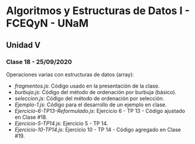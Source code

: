 # Algoritmos y Estructuras de Datos I - FCEQyN - UNaM

## Unidad V

### Clase 18 - 25/09/2020

Operaciones varias con estructuras de datos (array):

* _fragmentos.js_: Código usado en la presentación de la clase.
* _burbuja.js_: Código del método de ordenación por burbuja (básico).
* _seleccion.js_: Código del método de ordenación por selección.
* _Ejemplo-1.js_: Código para el desarrollo de un ejemplo en clase.
* _Ejercicio-6-TP13-Reformulado.js_: Ejercicio 6 - TP 13 - Código ajustado en Clase #18.
* _Ejercicio-5-TP14.js_: Ejercicio 5 - TP 14.
* _Ejercicio-10-TP14.js_: Ejercicio 10 - TP 14 - Código agregado en Clase #19.

